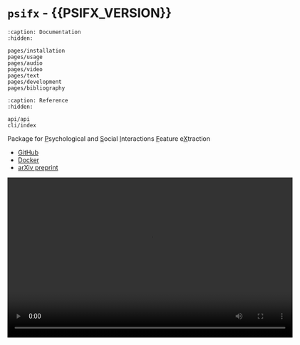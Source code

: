 # `psifx` - {{PSIFX_VERSION}}

```{toctree}
:caption: Documentation
:hidden:

pages/installation
pages/usage
pages/audio
pages/video
pages/text
pages/development
pages/bibliography
```

```{toctree}
:caption: Reference
:hidden:

api/api
cli/index
```

Package for <u>P</u>sychological and <u>S</u>ocial <u>I</u>nteractions <u>F</u>eature e<u>X</u>traction

- [GitHub](https://github.com/psifx/psifx)
- [Docker](https://hub.docker.com/r/psifx/psifx)
- [arXiv preprint](https://www.arxiv.org/abs/2407.10266)

<video width="640" height="360" controls>
  <source src="https://github.com/user-attachments/assets/f33cdac0-57f6-4936-acb2-8866ccfea7b2" type="video/mp4">
  Your browser does not support the video tag.
</video>
